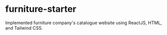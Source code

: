 # furniture-starter

Implemented furniture company's catalogue website using ReactJS, HTML, and Tailwind CSS. 
